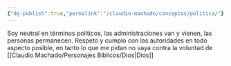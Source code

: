 ```yaml
---
{"dg-publish":true,"permalink":"/claudio-machado/conceptos/politica/"}
---
```


Soy neutral en términos políticos, las administraciones van y vienen, las personas permanecen. Respeto y cumplo con las autoridades en todo aspecto posible, en tanto lo que me pidan no vaya contra la voluntad de [[Claudio Machado/Personajes Bíblicos/Dios\|Dios]] 